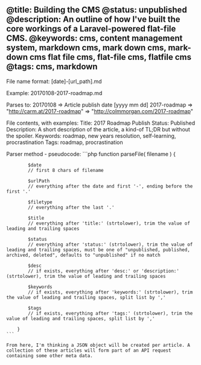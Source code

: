 @title: Building the CMS
@status: unpublished
@description: An outline of how I've built the core workings of a Laravel-powered flat-file CMS.
@keywords: cms, content management system, markdown cms, mark down cms, mark-down cms flat file cms, flat-file cms, flatfile cms
@tags: cms, markdown
-----

File name format:   [date]-[url_path].md

Example:            20170108-2017-roadmap.md

Parses to:
    20170108        => Article publish date [yyyy mm dd]
    2017-roadmap    => "http://carm.at/2017-roadmap"
                    => "http://colmmorgan.com/2017-roadmap"

File contents, with examples:
    Title: 2017 Roadmap
    Publish Status: Published
    Description: A short description of the article, a kind-of TL;DR but without the spoiler.
    Keywords: roadmap, new years resolution, self-learning, procrastination
    Tags: roadmap, procrastination

Parser method - pseudocode:
    ```php
        function parseFile( filename ) {

            $date
            // first 8 chars of filename

            $urlPath
            // everything after the date and first '-', ending before the first '.'

            $filetype
            // everything after the last '.'

            $title
            // everything after 'title:' (strtolower), trim the value of leading and trailing spaces

            $status
            // everything after 'status:' (strtolower), trim the value of leading and trailing spaces, must be one of "unpublished, published, archived, deleted", defaults to "unpublished" if no match

            $desc
            // if exists, everything after 'desc:' or 'description:' (strtolower), trim the value of leading and trailing spaces

            $keywords
            // if exists, everything after 'keywords:' (strtolower), trim the value of leading and trailing spaces, split list by ','

            $tags
            // if exists, everything after 'tags:' (strtolower), trim the value of leading and trailing spaces, split list by ','

        }
    ```

    From here, I'm thinking a JSON object will be created per article. A collection of these articles will form part of an API request containing some other meta data.

